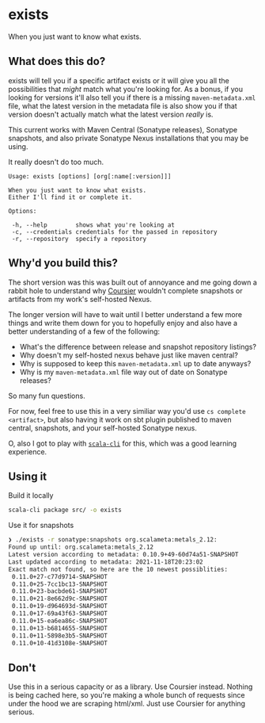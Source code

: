 # exists

When you just want to know what exists.

## What does this do?

exists will tell you if a specific artifact exists or it will give you all the
possibilities that _might_ match what you're looking for. As a bonus, if you
looking for versions it'll also tell you if there is a missing
`maven-metadata.xml` file, what the latest version in the metadata file is also
show you if that version doesn't actually match what the latest version _really_
is.

This current works with Maven Central (Sonatype releases), Sonatype snapshots,
and also private Sonatype Nexus installations that you may be using.

It really doesn't do too much.
```
Usage: exists [options] [org[:name[:version]]]

When you just want to know what exists.
Either I'll find it or complete it.

Options:

 -h, --help        shows what you're looking at
 -c, --credentials credentials for the passed in repository
 -r, --repository  specify a repository
```

## Why'd you build this?

The short version was this was built out of annoyance and me going down a rabbit
hole to understand why [Coursier](https://github.com/coursier/coursier) wouldn't
complete snapshots or artifacts from my work's self-hosted Nexus.

The longer version will have to wait until I better understand a few more things
and write them down for you to hopefully enjoy and also have a better
understanding of a few of the following:

  - What's the difference between release and snapshot repository listings?
  - Why doesn't my self-hosted nexus behave just like maven central?
  - Why is supposed to keep this `maven-metadata.xml` up to date anyways?
  - Why is my `maven-metadata.xml` file way out of date on Sonatype releases?

So many fun questions.

For now, feel free to use this in a very similiar way you'd use `cs complete
<artifact>`, but also having it work on sbt plugin published to maven central,
snapshots, and your self-hosted Sonatype nexus.

O, also I got to play with [`scala-cli`](https://scala-cli.virtuslab.org/) for
this, which was a good learning experience.

## Using it

Build it locally
```sh
scala-cli package src/ -o exists
```

Use it for snapshots
```sh
❯ ./exists -r sonatype:snapshots org.scalameta:metals_2.12:
Found up until: org.scalameta:metals_2.12
Latest version according to metadata: 0.10.9+49-60d74a51-SNAPSHOT
Last updated according to metadata: 2021-11-18T20:23:02
Exact match not found, so here are the 10 newest possiblities:
 0.11.0+27-c77d9714-SNAPSHOT
 0.11.0+25-7cc1bc13-SNAPSHOT
 0.11.0+23-bacbde61-SNAPSHOT
 0.11.0+21-8e662d9c-SNAPSHOT
 0.11.0+19-d964693d-SNAPSHOT
 0.11.0+17-69a43f63-SNAPSHOT
 0.11.0+15-ea6ea86c-SNAPSHOT
 0.11.0+13-b6814655-SNAPSHOT
 0.11.0+11-5898e3b5-SNAPSHOT
 0.11.0+10-41d3108e-SNAPSHOT
```

## Don't

Use this in a serious capacity or as a library. Use Coursier instead. Nothing is
being cached here, so you're making a whole bunch of requests since under the
hood we are scraping html/xml. Just use Coursier for anything serious.

